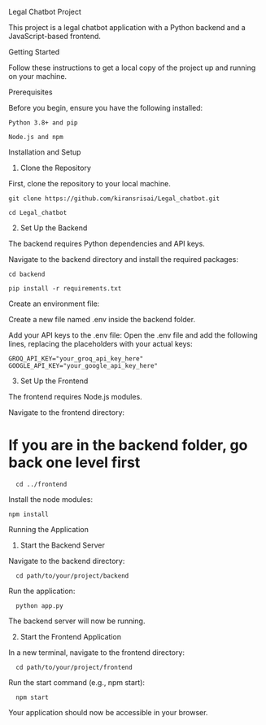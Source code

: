 Legal Chatbot Project

This project is a legal chatbot application with a Python backend and a JavaScript-based frontend.

Getting Started

Follow these instructions to get a local copy of the project up and running on your machine.

Prerequisites

Before you begin, ensure you have the following installed:

    Python 3.8+ and pip
    
    Node.js and npm

Installation and Setup

1. Clone the Repository

First, clone the repository to your local machine.

    git clone https://github.com/kiransrisai/Legal_chatbot.git
    
    cd Legal_chatbot

2. Set Up the Backend

The backend requires Python dependencies and API keys.

Navigate to the backend directory and install the required packages:

    cd backend
    
    pip install -r requirements.txt

Create an environment file:

Create a new file named .env inside the backend folder.

Add your API keys to the .env file:
Open the .env file and add the following lines, replacing the placeholders with your actual keys:
    
    GROQ_API_KEY="your_groq_api_key_here"
    GOOGLE_API_KEY="your_google_api_key_here"

3. Set Up the Frontend

The frontend requires Node.js modules.

  Navigate to the frontend directory:
  
  # If you are in the backend folder, go back one level first
  
      cd ../frontend

  Install the node modules:
  
    npm install

Running the Application

1. Start the Backend Server

  Navigate to the backend directory:
  
      cd path/to/your/project/backend
  
  Run the application:
  
      python app.py
  
  The backend server will now be running.

2. Start the Frontend Application

  In a new terminal, navigate to the frontend directory:
  
      cd path/to/your/project/frontend
  
  Run the start command (e.g., npm start):
      
      npm start

Your application should now be accessible in your browser.
